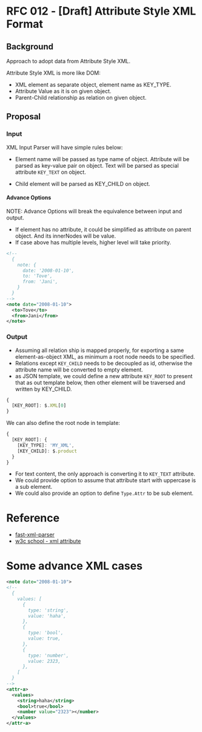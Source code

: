 # RFC 012 - [Draft] Attribute Style XML Format

## Background

Approach to adopt data from Attribute Style XML.

Attribute Style XML is more like DOM:

- XML element as separate object, element name as KEY_TYPE.
- Attribute Value as it is on given object.
- Parent-Child relationship as relation on given object.

## Proposal

### Input

XML Input Parser will have simple rules below:

- Element name will be passed as type name of object. Attribute will be parsed as key-value pair on object. Text will be parsed as special attribute `KEY_TEXT` on object.

- Child element will be parsed as KEY_CHILD on object.

#### Advance Options

NOTE: Advance Options will break the equivalence between input and output.

- If element has no attribute, it could be simplified as attribute on parent object. And its innerNodes will be value.
- If case above has multiple levels, higher level will take priority.

```xml
<!--
  {
    note: {
      date: '2008-01-10',
      to: 'Tove',
      from: 'Jani',
    }
  }
-->
<note date="2008-01-10">
  <to>Tove</to>
  <from>Jani</from>
</note>
```

### Output

- Assuming all relation ship is mapped properly, for exporting a same element-as-object XML, as minimum a root node needs to be specified.
- Relations except `KEY_CHILD` needs to be decoupled as id, otherwise the attribute name will be converted to empty element.
- as JSON template, we could define a new attribute `KEY_ROOT` to present that as out template below, then other element will be traversed and written by KEY_CHILD.

```javascript
{
  [KEY_ROOT]: $.XML[0]
}
```

We can also define the root node in template:

```javascript
{
  [KEY_ROOT]: {
    [KEY_TYPE]: 'MY_XML',
    [KEY_CHILD]: $.product
  }
}
```

- For text content, the only approach is converting it to `KEY_TEXT` attribute.
- We could provide option to assume that attribute start with uppercase is a sub element.
- We could also provide an option to define `Type.Attr` to be sub element.

# Reference

- [fast-xml-parser](https://github.com/NaturalIntelligence/fast-xml-parser)
- [w3c school - xml attribute](https://www.w3schools.com/xml/xml_attributes.asp)

# Some advance XML cases

```xml
<note date="2008-01-10">
<!--
  {
    values: [
      {
        type: 'string',
        value: 'haha',
      },
      {
        type: 'bool',
        value: true,
      },
      {
        type: 'number',
        value: 2323,
      },
    [
  }
-->
<attr-a>
  <values>
    <string>haha</string>
    <bool>true</bool>
    <number value="2323"></number>
  </values>
</attr-a>
```
